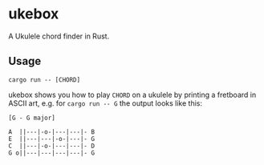 # ukebox

A Ukulele chord finder in Rust.

## Usage

```
cargo run -- [CHORD]
```

ukebox shows you how to play `CHORD` on a ukulele by printing a fretboard in ASCII art, e.g. for `cargo run -- G` the output looks like this:

```
[G - G major]

A  ||---|-o-|---|---|- B
E  ||---|---|-o-|---|- G
C  ||---|-o-|---|---|- D
G o||---|---|---|---|- G
```
